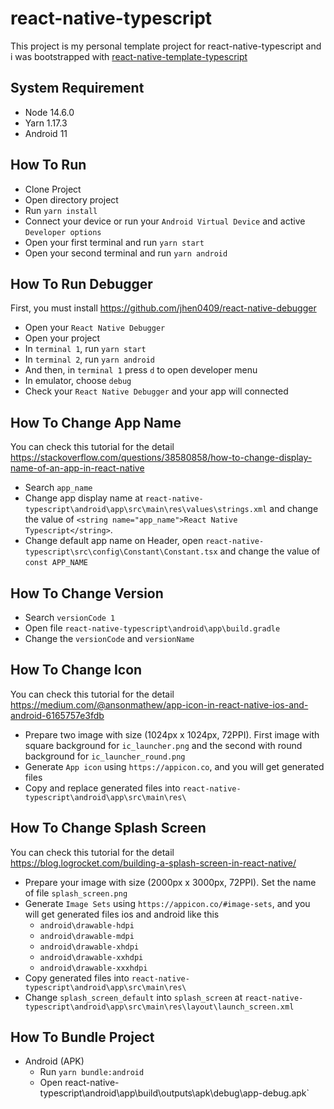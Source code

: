 # react-native-typescript
This project is my personal template project for react-native-typescript and i was bootstrapped with [react-native-template-typescript](https://github.com/react-native-community/react-native-template-typescript)

## System Requirement
- Node 14.6.0
- Yarn 1.17.3
- Android 11

## How To Run
- Clone Project
- Open directory project
- Run `yarn install`
- Connect your device or run your `Android Virtual Device` and active `Developer options`
- Open your first terminal and run `yarn start`
- Open your second terminal and run `yarn android` 

## How To Run Debugger
First, you must install https://github.com/jhen0409/react-native-debugger
- Open your `React Native Debugger`
- Open your project
- In `terminal 1`, run `yarn start`
- In `terminal 2`, run `yarn android`
- And then, in `terminal 1` press `d` to open developer menu
- In emulator, choose `debug`
- Check your `React Native Debugger` and your app will connected

## How To Change App Name
You can check this tutorial for the detail https://stackoverflow.com/questions/38580858/how-to-change-display-name-of-an-app-in-react-native
- Search `app_name`
- Change app display name at `react-native-typescript\android\app\src\main\res\values\strings.xml` and change the value of `<string name="app_name">React Native Typescript</string>`.
  <br>
- Change default app name on Header, open `react-native-typescript\src\config\Constant\Constant.tsx` and change the value of `const APP_NAME`

## How To Change Version
- Search `versionCode 1`
- Open file `react-native-typescript\android\app\build.gradle`
- Change the `versionCode` and `versionName`

## How To Change Icon
You can check this tutorial for the detail https://medium.com/@ansonmathew/app-icon-in-react-native-ios-and-android-6165757e3fdb
- Prepare two image with size (1024px x 1024px, 72PPI). First image with square background for `ic_launcher.png` and the second with round background for `ic_launcher_round.png`
- Generate `App icon` using `https://appicon.co`, and you will get generated files
- Copy and replace generated files into `react-native-typescript\android\app\src\main\res\`

## How To Change Splash Screen
You can check this tutorial for the detail https://blog.logrocket.com/building-a-splash-screen-in-react-native/
- Prepare your image with size (2000px x 3000px, 72PPI). Set the name of file `splash_screen.png`
- Generate `Image Sets` using `https://appicon.co/#image-sets`, and you will get generated files ios and android like this
  - `android\drawable-hdpi`
  - `android\drawable-mdpi`
  - `android\drawable-xhdpi`
  - `android\drawable-xxhdpi`
  - `android\drawable-xxxhdpi`
- Copy generated files into `react-native-typescript\android\app\src\main\res\`
- Change `splash_screen_default` into `splash_screen` at `react-native-typescript\android\app\src\main\res\layout\launch_screen.xml`

## How To Bundle Project
- Android (APK)
  - Run `yarn bundle:android`
  - Open react-native-typescript\android\app\build\outputs\apk\debug\app-debug.apk`
